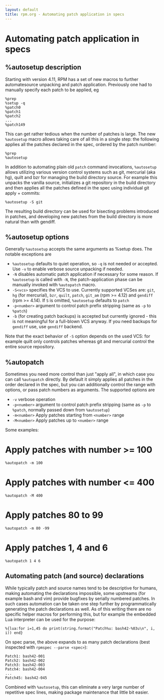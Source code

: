 ```yaml
---
layout: default
title: rpm.org - Automating patch application in specs
---
```

# Automating patch application in specs

## %autosetup description

Starting with version 4.11, RPM has a set of new macros to further
automatesource unpacking and patch application. Previously one had to
manually specify each patch to be applied, eg

```
%prep
%setup -q
%patch0
%patch1
%patch2
...
%patch149
```

This can get rather tedious when the number of patches is large. The new
`%autosetup` macro allows taking care of all this in a single step: the
following applies all the patches declared in the spec, ordered by the patch
number:

```
%prep
%autosetup
```

In addition to automating plain old `patch` command invocations, `%autosetup`
allows utilizing various version control systems such as git, mercurial (aka
hg), quilt and bzr for managing the build directory source. For example this
unpacks the vanilla source, initializes a git repository in the build
directory and then applies all the patches defined in the spec using
individual git apply + commits:

```
%autosetup -S git
```

The resulting build directory can be used for bisecting problems introduced
in patches, and developing new patches from the build directory is more
natural than with gendiff.

## %autosetup options

Generally `%autosetup` accepts the same arguments as %setup does. The notable
exceptions are

* `%autosetup` defaults to quiet operation, so `-q` is not needed or accepted.
  Use `-v` to enable verbose source unpacking if needed.
* `-N` disables automatic patch application if necessary for some reason. If
  `%autosetup` is called with `-N`, the patch-application phase can be
   manually invoked with `%autopatch` macro.
* `-S<vcs>` specifies the VCS to use. Currently supported VCSes are: `git`,
  `hg` (for mercurial), `bzr`, `quilt`, `patch`, `git_am` (rpm >= 4.12)
  and `gendiff` (rpm >= 4.14). If `S` is omitted, `%autosetup` defaults to
  `patch`
* `-p<number>` argument to control patch prefix stripping (same as
  `-p` to `%patch`)
* `-b` (for creating patch backups) is accepted but currently ignored -
  this is not meaningful for a full-blown VCS anyway. If you need backups
  for `gendiff` use, use `gendiff` backend.

Note that the exact behavior of `-S` option depends on the used VCS: for
example quilt only controls patches whereas git and mercurial control the
entire source repository.

## %autopatch

Sometimes you need more control than just "apply all", in which case you
can call `%autopatch` directly. By default it simply applies all patches
in the order declared in the spec, but you can additionally control the
range with options, or pass patch numbers as arguments.  The supported
options are

* `-v` verbose operation
* `-p<number>` argument to control patch prefix stripping (same as
  `-p` to `%patch`, normally passed down from `%autosetup`)
* `-m<number>` Apply patches starting from `<number>` range
* `-M<number>` Apply patches up to `<number>` range

Some examples:

# Apply patches with number >= 100
`%autopatch -m 100`
# Apply patches with number <= 400
`%autopatch -M 400`
# Apply patches 80 to 99
`%autopatch -m 80 -99`
# Apply patches 1, 4 and 6
`%autopatch 1 4 6`

## Automating patch (and source) declarations

While typically patch and source names tend to be descriptive for humans,
making automating the declarations impossible, some upstreams (for example
bash and vim) provide bugfixes by serially numbered patches. In such cases
automation can be taken one step further by programmatically generating the
patch declarations as well. As of this writing there are no specific helper
macros for performing this, but for example the embedded Lua interpreter can
be used for the purpose:

```
%{lua:for i=1,45 do print(string.format("Patch%u: bash42-%03u\n", i, i)) end}
```


On spec parse, the above expands to as many patch declarations (best
inspected with `rpmspec --parse <spec>`):

```
Patch1: bash42-001
Patch2: bash42-002
Patch3: bash42-003
Patch4: bash42-004
...
Patch45: bash42-045
```

Combined with `%autosetup`, this can eliminate a very large number of
repetitive spec lines, making package maintenance that little bit easier. 
